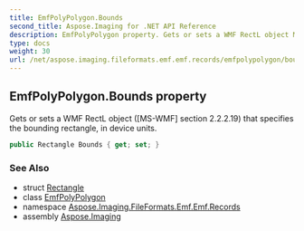 ```yaml
---
title: EmfPolyPolygon.Bounds
second_title: Aspose.Imaging for .NET API Reference
description: EmfPolyPolygon property. Gets or sets a WMF RectL object MSWMF section 2.2.2.19 that specifies the bounding rectangle in device units
type: docs
weight: 30
url: /net/aspose.imaging.fileformats.emf.emf.records/emfpolypolygon/bounds/
---
```

## EmfPolyPolygon.Bounds property

Gets or sets a WMF RectL object ([MS-WMF] section 2.2.2.19) that specifies the bounding rectangle, in device units.

```csharp
public Rectangle Bounds { get; set; }
```

### See Also

* struct [Rectangle](../../../aspose.imaging/rectangle/)
* class [EmfPolyPolygon](../)
* namespace [Aspose.Imaging.FileFormats.Emf.Emf.Records](../../emfpolypolygon/)
* assembly [Aspose.Imaging](../../../)


